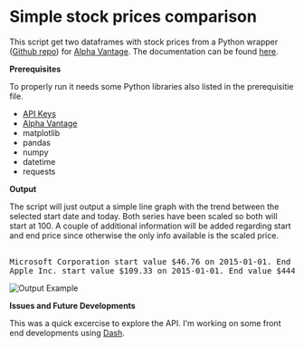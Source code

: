 # Simple stock prices comparison

This script get two dataframes with stock prices from a Python wrapper (<a href="https://github.com/RomelTorres/alpha_vantage">Github repo</a>) for <a href="https://www.alphavantage.co/">Alpha Vantage</a>. The documentation can be found <a href="https://alpha-vantage.readthedocs.io/en/latest/">here</a>.

<b>Prerequisites</b>

To properly run it needs some Python libraries also listed in the prerequisitie file.

 <ul>
  <li><a href="https://www.alphavantage.co/support/#api-key">API Keys</a></li>
  <li><a href="https://github.com/RomelTorres/alpha_vantage">Alpha Vantage</a></li>
  <li>matplotlib</li>
  <li>pandas</li>
  <li>numpy</li>
  <li>datetime</li>
  <li>requests</li>
</ul> 

<b>Output</b>

The script will just output a simple line graph with the trend between the selected start date and today. Both series have been scaled so both will start at 100.
A couple of additional information will be added regarding start and end price since otherwise the only info available is the scaled price.
<PRE> 
Microsoft Corporation start value $46.76 on 2015-01-01. End value $212.48 on 2020-08-07.
Apple Inc. start value $109.33 on 2015-01-01. End value $444.45 on 2020-08-07.
</PRE> 
<img src="https://raw.githubusercontent.com/FilippoGalanti/symple-stock-comparison/master/MSFT%20AAPL.png" alt="Output Example">

<b>Issues and Future Developments</b>

This was a quick excercise to explore the API. I'm working on some front end developments using <a href="https://dash.plotly.com/">Dash</a>.

